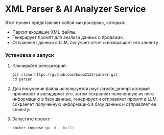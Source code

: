 # XML Parser & AI Analyzer Service

Этот проект представляет собой микросервис, который:
- Парсит входящие XML-файлы.
- Генерирует промпт для анализа данных о продажах.
- Отправляет данные в LLM, получает отчет и возвращает его клиенту.

### Установка и запуск
1. Клонируйте репозиторий:
   ```bash
   git clone https://github.com/boom2132/parser.git
   cd parser

2. Для получения файла используется роут /create_prompt который принимает и валидирует его, затем сохраняет полученную из него информацию в базу данных, генерирует и отправляет промпт в LLM, сохраняет полученную информацию в базу данных и отправляет ее клиенту.
3. Запустите проект:

   ```bash
   docker compose up -d --build
